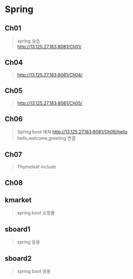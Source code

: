 # Spring
## Ch01
> spring 실습   
>http://13.125.27.183:8081/Ch01/
## Ch04   
>http://13.125.27.183:8081/Ch04/
## Ch05   
>http://13.125.27.183:8081/Ch05/   
## Ch06   
>Spring boot 예제
>http://13.125.27.183:8081/Ch06/hello  
hello,welcome,greeting 연결   
## Ch07   
>Thymeleaf include
>
## Ch08
##  kmarket
>spring boot 쇼핑몰
## sboard1
>spring 응용
## sboard2
>spring boot 응용
